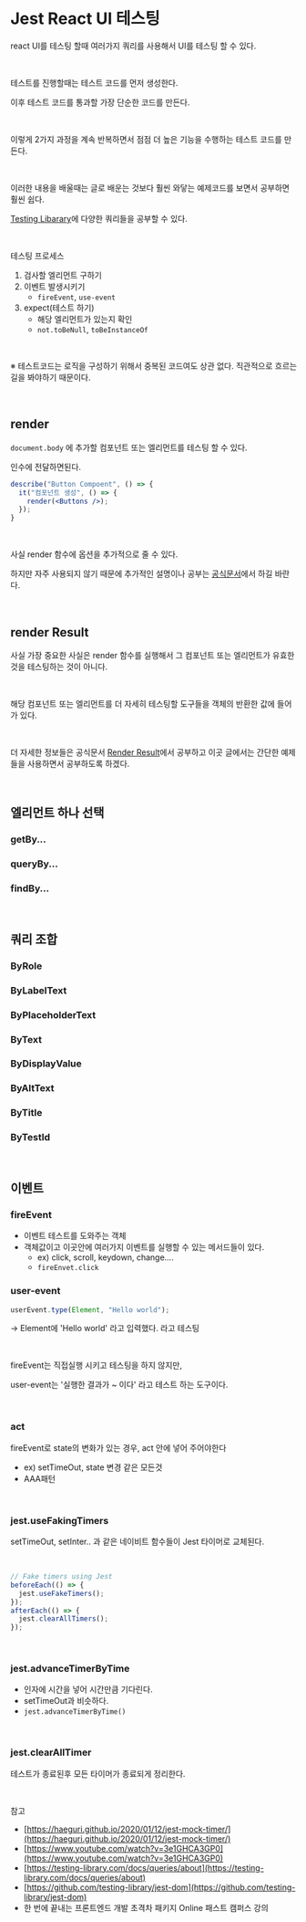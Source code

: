 # Jest React UI 테스팅

react UI를 테스팅 할때 여러가지 쿼리를 사용해서 UI를 테스팅 할 수 있다.

<br>

테스트를 진행할때는 테스트 코드를 먼저 생성한다.

이후 테스트 코드를 통과할 가장 단순한 코드를 만든다.

<br>

이렇게 2가지 과정을 계속 반복하면서 점점 더 높은 기능을 수행하는 테스트 코드를 만든다.

<br>

이러한 내용을 배울때는 글로 배운는 것보다 훨씬 와닿는 예제코드를 보면서 공부하면 훨씬 쉽다.

[Testing Libarary](https://testing-library.com/docs/queries/about)에 다양한 쿼리들을 공부할 수 있다.

<br>

테스팅 프로세스

1. 검사할 엘리먼트 구하기
2. 이벤트 발생시키기
   - `fireEvent`, `use-event`
3. expect(테스트 하기)
   - 해당 엘리먼트가 있는지 확인
   - `not.toBeNull`, `toBeInstanceOf`

<br>

※ 테스트코드는 로직을 구성하기 위해서 중복된 코드여도 상관 없다. 직관적으로 흐르는 길을 봐야하기 때문이다.

<br>

## render

`document.body` 에 추가할 컴포넌트 또는 엘리먼트를 테스팅 할 수 있다.

인수에 전달하면된다.

```jsx
describe("Button Compoent", () => {
  it("컴포넌트 생성", () => {
    render(<Buttons />);
  });
}
```

<br>

사실 render 함수에 옵션을 추가적으로 줄 수 있다.

하지만 자주 사용되지 않기 때문에 추가적인 설명이나 공부는 [공식문서](https://testing-library.com/docs/react-testing-library/api/#render-options)에서 하길 바란다.

<br>

## render Result

사실 가장 중요한 사실은 render 함수를 실행해서 그 컴포넌트 또는 엘리먼트가 유효한 것을 테스팅하는 것이 아니다.

<br>

해당 컴포넌트 또는 엘리먼트를 더 자세히 테스팅할 도구들을 객체의 반환한 값에 들어가 있다.

<br>

더 자세한 정보들은 공식문서 [Render Result](https://testing-library.com/docs/react-testing-library/api/#render-result)에서 공부하고 이곳 글에서는 간단한 예제들을 사용하면서 공부하도록 하겠다.

<br>

## 엘리먼트 하나 선택

### getBy...

### queryBy...

### findBy...

<br>

## 쿼리 조합

### ByRole

### ByLabelText

### ByPlaceholderText

### ByText

### ByDisplayValue

### ByAltText

### ByTitle

### ByTestId

<br>

## 이벤트

### fireEvent

- 이벤트 테스트를 도와주는 객체
- 객체값이고 이곳안에 여러가지 이벤트를 실행할 수 있는 메서드들이 있다.
  - ex) click, scroll, keydown, change....
  - `fireEnvet.click`

### user-event

```jsx
userEvent.type(Element, "Hello world");
```

→ Element에 'Hello world' 라고 입력했다. 라고 테스팅

<br>

fireEvent는 직접실행 시키고 테스팅을 하지 않지만,

user-event는 '실행한 결과가 ~ 이다' 라고 테스트 하는 도구이다.

<br>

### act

fireEvent로 state의 변화가 있는 경우, act 안에 넣어 주어야한다

- ex) setTimeOut, state 변경 같은 모든것
- AAA패턴

<br>

### jest.useFakingTimers

setTimeOut, setInter.. 과 같은 네이비트 함수들이 Jest 타이머로 교체된다.

<br>

```jsx
// Fake timers using Jest
beforeEach(() => {
  jest.useFakeTimers();
});
afterEach(() => {
  jest.clearAllTimers();
});
```

<br>

### jest.advanceTimerByTime

- 인자에 시간을 넣어 시간만큼 기다린다.
- setTimeOut과 비슷하다.
- `jest.advanceTimerByTime()`

<br>

### jest.clearAllTimer

테스트가 종료된후 모든 타이머가 종료되게 정리한다.

<br>

참고

- [https://haeguri.github.io/2020/01/12/jest-mock-timer/](https://haeguri.github.io/2020/01/12/jest-mock-timer/)
- [https://www.youtube.com/watch?v=3e1GHCA3GP0](https://www.youtube.com/watch?v=3e1GHCA3GP0)
- [https://testing-library.com/docs/queries/about](https://testing-library.com/docs/queries/about)
- [https://github.com/testing-library/jest-dom](https://github.com/testing-library/jest-dom)
- 한 번에 끝내는 프론트엔드 개발 초격차 패키지 Online 패스트 캠퍼스 강의
